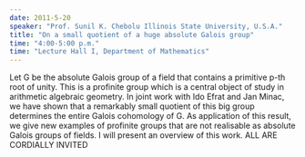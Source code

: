 ```yaml
---
date: 2011-5-20
speaker: "Prof. Sunil K. Chebolu Illinois State University, U.S.A."
title: "On a small quotient of a huge absolute Galois group"
time: "4:00-5:00 p.m." 
time: "Lecture Hall I, Department of Mathematics"
---
```

Let G be the absolute Galois group of a field that contains a primitive p-th root of unity. This is a profinite group which is a central object of study in arithmetic algebraic geometry. In joint work with Ido Efrat and Jan Minac, we have shown that a remarkably small quotient of this big group determines the entire Galois cohomology of G. As application of this result, we give new examples of profinite groups that are not realisable as absolute Galois groups of fields. I will present an overview of this work. ALL ARE CORDIALLY INVITED

